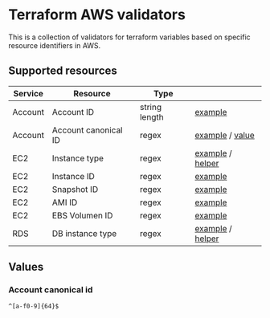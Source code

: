 # Terraform AWS validators

This is a collection of validators for terraform variables based on specific resource identifiers in AWS.

## Supported resources

| Service | Resource             | Type          |                                                                      |
| ------- | -------------------- | ------------- | -------------------------------------------------------------------- |
| Account | Account ID           | string length | [example](./account.tf#L7-L15)                                       |
| Account | Account canonical ID | regex         | [example](./account.tf#L17-L25) / [value](#account-canonical-id)     |
| EC2     | Instance type        | regex         | [example](./ec2.tf#L7-L18) / [helper](./helpers/instance_types/)     |
| EC2     | Instance ID          | regex         | [example](./ec2.tf#L20-L28)                                          |
| EC2     | Snapshot ID          | regex         | [example](./ec2.tf#L30-L38)                                          |
| EC2     | AMI ID               | regex         | [example](./ec2.tf#L40-L48)                                          |
| EC2     | EBS Volumen ID       | regex         | [example](./ec2.tf#L50-L58)                                          |
| RDS     | DB instance type     | regex         | [example](./rds.tf#L4-L16) / [helper](./helpers/db_instance_types//) |

## Values

### Account canonical id

```regex
^[a-f0-9]{64}$
```
